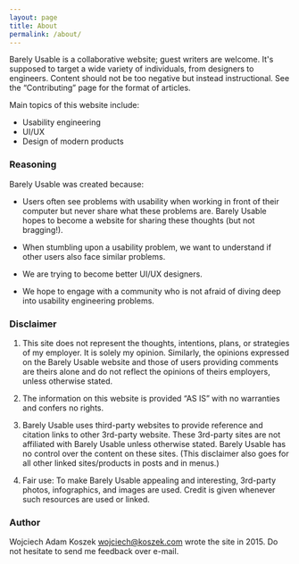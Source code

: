 ```yaml
---
layout: page
title: About
permalink: /about/
---
```


Barely Usable is a collaborative website; guest writers are welcome.
It's supposed to target a wide variety of individuals, from designers to
  engineers.
Content should not be too negative but instead instructional. See the “Contributing” page for the format of articles.

Main topics of this website include:

- Usability engineering
- UI/UX
- Design of modern products

### Reasoning

Barely Usable was created because:

- Users often see problems with usability when working in front of their computer but
  never share what these problems are. Barely Usable hopes to become a website for
  sharing these thoughts (but not bragging!).

- When stumbling upon a usability problem, we want to understand if other
  users also face similar problems.

-  We are trying to become better UI/UX designers.

- We hope to engage with a community who is not afraid of diving deep into
  usability engineering problems.

### Disclaimer

1. This site does not represent the thoughts, intentions, plans, or
   strategies of my employer. It is solely my opinion. Similarly, the
   opinions expressed on the Barely Usable website and those of users
   providing comments are theirs alone and do not reflect the opinions of
   theirs employers, unless otherwise stated.

2. The information on this website is provided “AS IS” with no warranties
   and confers no rights.

3. Barely Usable uses third-party websites to provide reference and citation
   links to other 3rd-party website. These 3rd-party sites are not
   affiliated with Barely Usable unless otherwise stated. Barely Usable has
   no control over the content on these sites. (This disclaimer also goes
   for all other linked sites/products in posts and in menus.)

4. Fair use: To make Barely Usable appealing and interesting, 3rd-party
   photos, infographics, and images are used. Credit is given whenever such
   resources are used or linked.

<!--- PREAD! -->

### Author

Wojciech Adam Koszek [wojciech@koszek.com](mailto:wojciech@koszek.com) wrote
the site in 2015.  Do not hesitate to send me feedback over e-mail.
